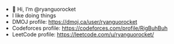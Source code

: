 - 👋 Hi, I’m @ryanguorocket
- I like doing things
- DMOJ profile: https://dmoj.ca/user/ryanguorocket
- Codeforces profile: https://codeforces.com/profile/RigBuhBuh
- LeetCode profile: https://leetcode.com/u/ryanguorocket/

<!---
ryanguorocket/ryanguorocket is a ✨ special ✨ repository because its `README.md` (this file) appears on your GitHub profile.
You can click the Preview link to take a look at your changes.
--->
